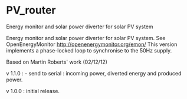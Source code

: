 # PV_router
Energy monitor and solar power diverter for solar PV system

Energy monitor and solar power diverter for solar PV system. See OpenEnergyMonitor http://openenergymonitor.org/emon/
This version implements a phase-locked loop to synchronise to the 50Hz supply.

Based on Martin Roberts' work (02/12/12)

v 1.1.0 :
    - send to serial : incoming power, diverted energy and produced power.

v 1.0.0 : initial release.
